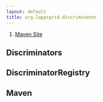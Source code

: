 ```yaml
---
layout: default
title: org.lappsgrid.discriminator
---
```


1. [Maven Site](site/index.html)

## Discriminators

## DiscriminatorRegistry

## Maven

